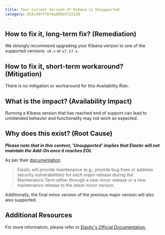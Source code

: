 ```yaml
---
title: Your Current Version of Kibana is Unsupported
category: 655c49ff76fdad0024723139
---
```


## How to fix it, long-term fix? (Remediation)

We strongly recommend upgrading your Kibana version to one of the supported versions: `v8.x`  or `v7.17.x`. 

## How to fix it, short-term workaround? (Mitigation)

There is no mitigation or workaround for this Availability Risk.

## What is the impact? (Availability Impact)

Running a Kibana version that has reached end of support can lead to unintended behavior and functionality may not work as expected.

## Why does this exist? (Root Cause)

**_Please note that in this context, 'Unsupported' implies that Elastic will not maintain the Add-On once it reaches EOL_**

As per their [documentation](https://www.elastic.co/support/eol#:~:text=Elastic%20will%20provide%20maintenance)

> Elastic will provide maintenance (e.g., provide bug fixes or address security vulnerabilities) for each major release during the Maintenance Term either through a new minor release or a new maintenance release to the latest minor version. 

Additionally, the final minor version of the previous major version will also also supported.

## Additional Resources

For more information, please refer to [Elastic's Official Documentation.](https://www.elastic.co/support/eol)